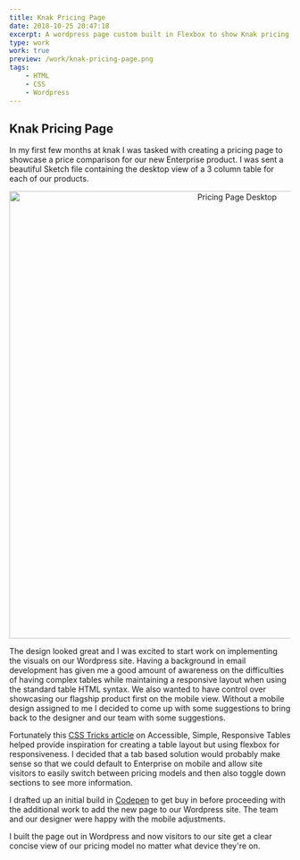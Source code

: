 ```yaml
---
title: Knak Pricing Page
date: 2018-10-25 20:47:18
excerpt: A wordpress page custom built in Flexbox to show Knak pricing
type: work
work: true
preview: /work/knak-pricing-page.png
tags:
    - HTML
    - CSS
    - Wordpress
---
```


## Knak Pricing Page

In my first few months at knak I was tasked with creating a pricing page to showcase a price comparison for our new Enterprise product. I was sent a beautiful Sketch file containing the desktop view of a 3 column table for each of our products.

<div style="text-align:center"><img src="/work/knak-pricing-desktop.png" alt="Pricing Page Desktop" style="width:800px;max-width:100%;"/></div>

The design looked great and I was excited to start work on implementing the visuals on our Wordpress site. Having a background in email development has given me a good amount of awareness on the difficulties of having complex tables while maintaining a responsive layout when using the standard table HTML syntax. We also wanted to have control over showcasing our flagship product first on the mobile view. Without a mobile design assigned to me I decided to come up with some suggestions to bring back to the designer and our team with some suggestions.

Fortunately this [CSS Tricks article](https://css-tricks.com/accessible-simple-responsive-tables/) on Accessible, Simple, Responsive Tables helped provide inspiration for creating a table layout but using flexbox for responsiveness. I decided that a tab based solution would probably make sense so that we could default to Enterprise on mobile and allow site visitors to easily switch between pricing models and then also toggle down sections to see more information.

I drafted up an initial build in [Codepen](https://codepen.io/jsteele883/pen/JgWLwy) to get buy in before proceeding with the additional work to add the new page to our Wordpress site. The team and our designer were happy with the mobile adjustments.

I built the page out in Wordpress and now visitors to our site get a clear concise view of our pricing model no matter what device they're on.
